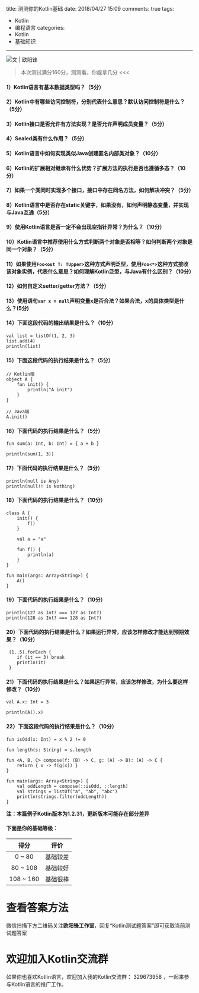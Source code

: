 title: 测测你的Kotlin基础
date: 2018/04/27 15:09
comments: true
tags:
- Kotlin
- 编程语言
categories:
- Kotlin
- 基础知识
---


![文 | 欧阳锋](https://user-gold-cdn.xitu.io/2018/4/25/162fabff1c2028ae?w=2250&h=500&f=png&s=60530)

> 本次测试满分160分，测测看，你能拿几分 <<<

#### 1）Kotlin语言有基本数据类型吗？（5分）

#### 2）Kotlin中有哪些访问控制符，分别代表什么意思？默认访问控制符是什么？（5分）

#### 3）Kotlin接口是否允许有方法实现？是否允许声明成员变量？（5分）

#### 4）Sealed类有什么作用？（5分）

#### 5）Kotlin语言中如何实现类似Java创建匿名内部类对象？（10分）

#### 6）Kotlin的扩展相对继承有什么优势？扩展方法的执行是否也遵循多态？（10分）

#### 7）如果一个类同时实现多个接口，接口中存在同名方法，如何解决冲突？（5分）

#### 8）Kotlin语言中是否存在static关键字，如果没有，如何声明静态变量，并实现与Java互通（5分）

#### 9）使用Kotlin语言是否一定不会出现空指针异常？为什么？（10分）

#### 10）Kotlin语言中推荐使用什么方式判断两个对象是否相等？如何判断两个对象是同一个对象？（5分）

#### 11）如果使用`Foo<out T: TUpper>`这种方式声明泛型，使用`Foo<*>`这种方式接收该对象实例，代表什么意思？如何理解Kotlin泛型，与Java有什么区别？（10分）

#### 12）如何自定义setter/getter方法？（5分）

#### 13）使用语句`var x = null`声明变量x是否合法？如果合法，x的具体类型是什么？(5分)

#### 14）下面这段代码的输出结果是什么？（10分）

```
val list = listOf(1, 2, 3)
list.add(4)
println(list)
```

#### 15）下面这段代码的执行结果是什么？（5分）

```
// Kotlin端
object A {
    fun init() {
        println("A init")
    }
}

// Java端
A.init()
```

#### 16）下面代码的执行结果是什么？（5分）

```
fun sum(a: Int, b: Int) = { a + b }

println(sum(1, 3))
```

#### 17）下面代码的执行结果是什么？（5分）

```
println(null is Any)
println(null!! is Nothing)
```

#### 18）下面代码的执行结果是什么？（10分）

```
class A {
    init() {
        f()
    }
    
    val a = "a"
    
    fun f() {
        println(a)
    }
}

fun main(args: Array<String>) {
    A()
}
```

#### 19）下面代码的执行结果是什么？（10分）

```
println(127 as Int? === 127 as Int?)
println(128 as Int? === 128 as Int?)
```

#### 20）下面代码的执行结果是什么？如果运行异常，应该怎样修改才能达到预期效果？（10分）

```
 (1..5).forEach {
    if (it == 3) break
    println(it)
 }
```

#### 21）下面代码的执行结果是什么？如果运行异常，应该怎样修改，为什么要这样修改？（10分）

```
val A.x: Int = 3

println(A().x)
```

#### 22）下面这段代码的执行结果是什么？（10分）

```
fun isOdd(x: Int) = x % 2 != 0

fun length(s: String) = s.length

fun <A, B, C> compose(f: (B) -> C, g: (A) -> B): (A) -> C {
    return { x -> f(g(x)) }
}

fun main(args: Array<String>) {
    val oddLength = compose(::isOdd, ::length)
    val strings = listOf("a", "ab", "abc")
    println(strings.filter(oddLength))
}
```

**注：本篇例子Kotlin版本为1.2.31，更新版本可能存在部分差异**

#### 下面是你的基础等级：

得分|评价
:---:|:---:
0 ~ 80|基础较差
80 ~ 108 | 基础较好
108 ~ 160 | 基础很棒

# 查看答案方法
微信扫描下方二维码关注**欧阳锋工作室**，回复“Kotlin测试题答案”即可获取当前测试题答案

# 欢迎加入Kotlin交流群
如果你也喜欢Kotlin语言，欢迎加入我的Kotlin交流群： 329673958 ，一起来参与Kotlin语言的推广工作。